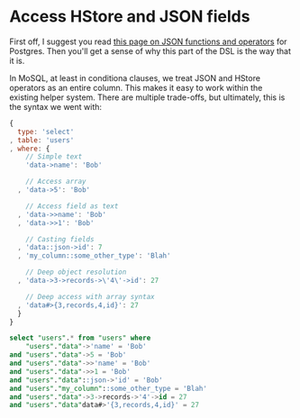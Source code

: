 # Access HStore and JSON fields

First off, I suggest you read [this page on JSON functions and operators](http://www.postgresql.org/docs/9.3/static/functions-json.html) for Postgres. Then you'll get a sense of why this part of the DSL is the way that it is.

In MoSQL, at least in conditiona clauses, we treat JSON and HStore operators as an entire column. This makes it easy to work within the existing helper system. There are multiple trade-offs, but ultimately, this is the syntax we went with:

```javascript
{
  type: 'select'
, table: 'users'
, where: {
    // Simple text
    'data->name': 'Bob'

    // Access array
  , 'data->5': 'Bob'

    // Access field as text
  , 'data->>name': 'Bob'
  , 'data->>1': 'Bob'

    // Casting fields
  , 'data::json->id': 7
  , 'my_column::some_other_type': 'Blah'

    // Deep object resolution
  , 'data->3->records->\'4\'->id': 27

    // Deep access with array syntax
  , 'data#>{3,records,4,id}': 27
  }
}
```

```sql
select "users".* from "users" where
    "users"."data"->'name' = 'Bob'
and "users"."data"->5 = 'Bob'
and "users"."data"->>'name' = 'Bob'
and "users"."data"->>1 = 'Bob'
and "users"."data"::json->'id' = 'Bob'
and "users"."my_column"::some_other_type = 'Blah'
and "users"."data"->3->records->'4'->id = 27
and "users"."data"data#>'{3,records,4,id}' = 27
```